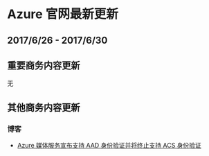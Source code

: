 <properties
	pageTitle="Azure 官网本周更新 | Azure"
    description="Azure 官网本周更新"
    services=""
    documentationCenter=""
    authors=""
    manager=""
    editor=""
    tags=""/>

<tags ms.service="weekly-updates" ms.date="" wacn.date="" wacn.lang="cn"/>

# Azure 官网最新更新
## 2017/6/26 - 2017/6/30
## 重要商务内容更新
无

## 其他商务内容更新
### 博客
<ul>
<li><a id="weekly-updates-6-26_blog-AzureMediaServicesAnnouncesSupportforAADandDeprecationofACSAuthentication" href="/blog/2017/06/26/AzureMediaServicesAnnouncesSupportforAADandDeprecationofACSAuthentication/">Azure 媒体服务宣布支持 AAD 身份验证并将终止支持 ACS 身份验证</a></li>
</ul>